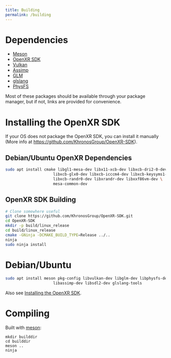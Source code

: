 ```yaml
---
title: Building
permalink: /building
---
```


# Dependencies

- [Meson](https://mesonbuild.com)
- [OpenXR SDK](https://github.com/KhronosGroup/OpenXR-SDK)
- [Vulkan](https://www.lunarg.com/vulkan-sdk/)
- [Assimp](http://assimp.org/)
- [GLM](https://github.com/g-truc/glm)
- [glslang](https://github.com/KhronosGroup/glslang)
- [PhysFS](https://www.icculus.org/physfs/)

Most of these packages should be available through your package manager, but if not, links are provided for convenience.

# Installing the OpenXR SDK

If your OS does not package the OpenXR SDK, you can install it manually (More info at https://github.com/KhronosGroup/OpenXR-SDK).

## Debian/Ubuntu OpenXR Dependencies

```bash
sudo apt install cmake libgl1-mesa-dev libx11-xcb-dev libxcb-dri2-0-dev \
                     libxcb-glx0-dev libxcb-icccm4-dev libxcb-keysyms1-dev \
                     libxcb-randr0-dev libxrandr-dev libxxf86vm-dev \
                     mesa-common-dev
```

## OpenXR SDK Building

```bash
# Clone somewhere useful
git clone https://github.com/KhronosGroup/OpenXR-SDK.git
cd OpenXR-SDK
mkdir -p build/linux_release
cd build/linux_release
cmake -GNinja -DCMAKE_BUILD_TYPE=Release ../..
ninja
sudo ninja install
```

# Debian/Ubuntu

```bash
sudo apt install meson pkg-config libvulkan-dev libglm-dev libphysfs-dev \
                     libassimp-dev libsdl2-dev glslang-tools
```

Also see [Installing the OpenXR SDK](#installing-the-openxr-sdk).

# Compiling

Built with [meson](https://mesonbuild.com/):

```
mkdir builddir
cd builddir
meson ..
ninja
```
